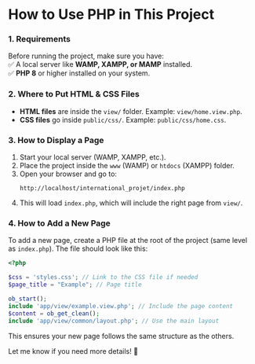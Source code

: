 # **How to Use PHP in This Project**  

### **1. Requirements**  
Before running the project, make sure you have:  
✅ A local server like **WAMP, XAMPP, or MAMP** installed.  
✅ **PHP 8** or higher installed on your system.  

### **2. Where to Put HTML & CSS Files**  
- **HTML files** are inside the `view/` folder. Example: `view/home.view.php`.  
- **CSS files** go inside `public/css/`. Example: `public/css/home.css`.  

### **3. How to Display a Page**  
1. Start your local server (WAMP, XAMPP, etc.).  
2. Place the project inside the `www` (WAMP) or `htdocs` (XAMPP) folder.  
3. Open your browser and go to:  
   ```
   http://localhost/international_projet/index.php
   ```  
4. This will load `index.php`, which will include the right page from `view/`.  

### **4. How to Add a New Page**  
To add a new page, create a PHP file at the root of the project (same level as `index.php`). The file should look like this:  

```php
<?php

$css = 'styles.css'; // Link to the CSS file if needed
$page_title = "Example"; // Page title

ob_start();
include 'app/view/example.view.php'; // Include the page content
$content = ob_get_clean();
include 'app/view/common/layout.php'; // Use the main layout
```

This ensures your new page follows the same structure as the others.  

Let me know if you need more details! 🚀
